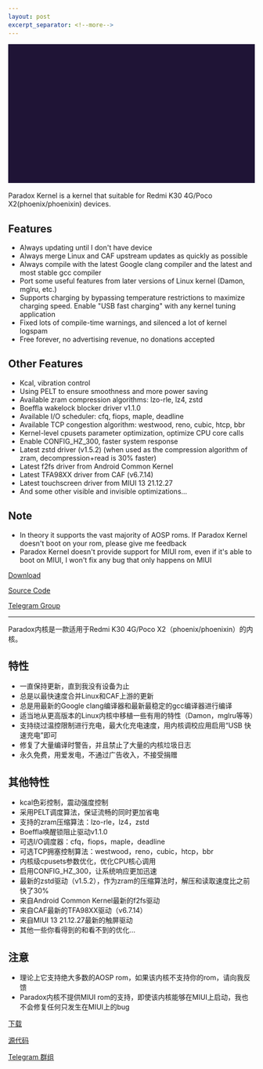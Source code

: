 ```yaml
---
layout: post
excerpt_separator: <!--more-->
---
```


<div class="pure-g" style="margin-top: 1em;"><a class="pure-u-1 pure-u-md-3-4" href="/images/Paradox_logo.gif"><img class="pure-img-responsive" src="/images/Paradox_logo.gif"></a></div>

Paradox Kernel is a kernel that suitable for Redmi K30 4G/Poco X2(phoenix/phoenixin) devices.

<!--more-->

## Features

- Always updating until I don&#39;t have device
- Always merge Linux and CAF upstream updates as quickly as possible
- Always compile with the latest Google clang compiler and the latest and most stable gcc compiler
- Port some useful features from later versions of Linux kernel (Damon, mglru, etc.)
- Supports charging by bypassing temperature restrictions to maximize charging speed. Enable &quot;USB fast charging&quot; with any kernel tuning application
- Fixed lots of compile-time warnings, and silenced a lot of kernel logspam
- Free forever, no advertising revenue, no donations accepted

## Other Features

- Kcal, vibration control 
- Using PELT to ensure smoothness and more power saving
- Available zram compression algorithms: lzo-rle, lz4, zstd
- Boeffla wakelock blocker driver v1.1.0
- Available I/O scheduler: cfq, fiops, maple, deadline
- Available TCP congestion algorithm: westwood, reno, cubic, htcp, bbr
- Kernel-level cpusets parameter optimization, optimize CPU core calls
- Enable CONFIG_HZ_300, faster system response
- Latest zstd driver (v1.5.2) (when used as the compression algorithm of zram, decompression+read is 30% faster)
- Latest f2fs driver from Android Common Kernel
- Latest TFA98XX driver from CAF (v6.7.14)
- Latest touchscreen driver from MIUI 13 21.12.27
- And some other visible and invisible optimizations...

## Note

- In theory it supports the vast majority of AOSP roms. If Paradox Kernel doesn&#39;t boot on your rom, please give me feedback
- Paradox Kernel doesn&#39;t provide support for MIUI rom, even if it&#39;s able to boot on MIUI, I won&#39;t fix any bug that only happens on MIUI

[Download](https://github.com/Pzqqt/android_kernel_xiaomi_sm6150-1/releases)

[Source Code](https://github.com/Pzqqt/android_kernel_xiaomi_sm6150-1)

[Telegram Group](https://t.me/paradoxkerneldiscussion)

------

Paradox内核是一款适用于Redmi K30 4G/Poco X2（phoenix/phoenixin）的内核。

## 特性

- 一直保持更新，直到我没有设备为止
- 总是以最快速度合并Linux和CAF上游的更新
- 总是用最新的Google clang编译器和最新最稳定的gcc编译器进行编译
- 适当地从更高版本的Linux内核中移植一些有用的特性（Damon，mglru等等）
- 支持绕过温控限制进行充电，最大化充电速度，用内核调校应用启用“USB 快速充电”即可
- 修复了大量编译时警告，并且禁止了大量的内核垃圾日志
- 永久免费，用爱发电，不通过广告收入，不接受捐赠

## 其他特性

- kcal色彩控制，震动强度控制
- 采用PELT调度算法，保证流畅的同时更加省电
- 支持的zram压缩算法：lzo-rle，lz4，zstd
- Boeffla唤醒锁阻止驱动v1.1.0
- 可选I/O调度器：cfq，fiops，maple，deadline
- 可选TCP拥塞控制算法：westwood，reno，cubic，htcp，bbr
- 内核级cpusets参数优化，优化CPU核心调用
- 启用CONFIG_HZ_300，让系统响应更加迅速
- 最新的zstd驱动（v1.5.2），作为zram的压缩算法时，解压和读取速度比之前快了30%
- 来自Android Common Kernel最新的f2fs驱动
- 来自CAF最新的TFA98XX驱动（v6.7.14）
- 来自MIUI 13 21.12.27最新的触屏驱动
- 其他一些你看得到的和看不到的优化...

## 注意

- 理论上它支持绝大多数的AOSP rom，如果该内核不支持你的rom，请向我反馈
- Paradox内核不提供MIUI rom的支持，即使该内核能够在MIUI上启动，我也不会修复任何只发生在MIUI上的bug

[下载](https://github.com/Pzqqt/android_kernel_xiaomi_sm6150-1/releases)

[源代码](https://github.com/Pzqqt/android_kernel_xiaomi_sm6150-1)

[Telegram 群组](https://t.me/paradoxkerneldiscussion)
